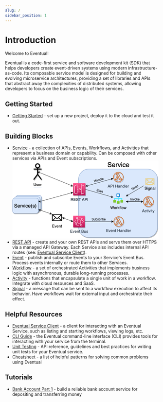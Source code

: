 ```yaml
---
slug: /
sidebar_position: 1
---
```


# Introduction

Welcome to Eventual!

Eventual is a code-first service and software development kit (SDK) that helps developers create event-driven systems using modern infrastructure-as-code. Its composable service model is designed for building and evolving microservice architectures, providing a set of libraries and APIs that abstract away the complexities of distributed systems, allowing developers to focus on the business logic of their services.

## Getting Started

- [Getting Started](./getting-started.md) - set up a new project, deploy it to the cloud and test it out.

## Building Blocks

- [Service](./guide/service.md) - a collection of APIs, Events, Workflows, and Activities that represent a business domain or capability. Can be composed with other services via APIs and Event subscriptions.
  ![Service Building Blocks](./service-diagram.png)
- [REST API](./guide/api.md) - create and your own REST APIs and serve them over HTTPS via a managed API Gateway. Each Service also includes internal API routes (see: [Eventual Service Client](./guide/client.md)).
- [Event](./guide/event.md) - publish and subscribe Events to your Service's Event Bus. Process events internally or route them to other Services.
- [Workflow](./guide/workflow.md) - a set of orchestrated Activities that implements business logic with asynchronous, durable long-running processes.
- [Activity](./guide/activity.md) - functions that encapsulate a single unit of work in a workflow. Integrate with cloud resources and SaaS.
- [Signal](./guide/signal.md) - a message that can be sent to a workflow execution to affect its behavior. Have workflows wait for external input and orchestrate their effect.

## Helpful Resources

- [Eventual Service Client](./guide/client.md) - a client for interacting with an Eventual Service, such as listing and starting workflows, viewing logs, etc.
- [CLI Guide](./guide/cli.md) - the Eventual command-line interface (CLI) provides tools for interacting with your service from the terminal.
- [Unit Testing](./guide/unit-testing.md) - API reference, guidelines and best practices for writing unit tests for your Eventual service.
- [Cheatsheet](./cheatsheet.md) - a list of helpful patterns for solving common problems using Eventual

## Tutorials

- [Bank Account Part 1](./tutorial/bank-account.md) - build a reliable bank account service for depositing and transferring money

